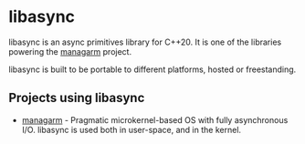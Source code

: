 # libasync
libasync is an async primitives library for C++20. It is one of the libraries
powering the [managarm](https://managarm.org) project.

libasync is built to be portable to different platforms, hosted or freestanding.

## Projects using libasync

 - [managarm](https://managarm.org) - Pragmatic microkernel-based OS with fully asynchronous I/O. libasync is used both in user-space, and in the kernel.
